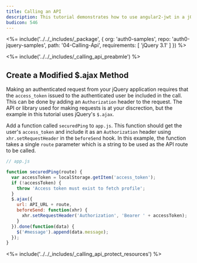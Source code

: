 ```yaml
---
title: Calling an API
description: This tutorial demonstrates how to use angular2-jwt in a jQuery application to make authenticated API calls
budicon: 546
---
```


<%= include('../../_includes/_package', {
  org: 'auth0-samples',
  repo: 'auth0-jquery-samples',
  path: '04-Calling-Api',
  requirements: [
    'jQuery 3.1'
  ]
}) %>

<%= include('../../_includes/_calling_api_preabmle') %>

## Create a Modified $.ajax Method

Making an authenticated request from your jQuery application requires that the `access_token` issued to the authenticated user be included in the call. This can be done by adding an `Authorization` header to the request. The API or library used for making requests is at your discrection, but the example in this tutorial uses jQuery's `$.ajax`.

Add a function called `securedPing` to `app.js`. This function should get the user's `access_token` and include it as an `Authorization` header using `xhr.setRequestHeader` in the `beforeSend` hook. In this example, the function takes a single `route` parameter which is a string to be used as the API route to be called.

```js
// app.js

function securedPing(route) {
  var accessToken = localStorage.getItem('access_token');
  if (!accessToken) {
    throw 'Access token must exist to fetch profile';
  }
  $.ajax({
    url: API_URL + route,
    beforeSend: function(xhr) {
      xhr.setRequestHeader('Authorization', 'Bearer ' + accessToken);
    }
  }).done(function(data) {
    $('#message').append(data.message);
  });
}
```

<%= include('../../_includes/_calling_api_protect_resources') %>